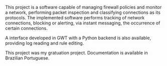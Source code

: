 This project is a software capable of managing firewall policies and monitor a network, performing packet inspection and classifying connections as its protocols. The implemented software performs tracking of network connections, blocking or alerting, via instant messaging, the occurrence of certain connections.

A interface developed in GWT with a Python backend is also available, providing log reading and rule editing.

This project was my gratuation project. Documentation is available in Brazilian Portuguese.
